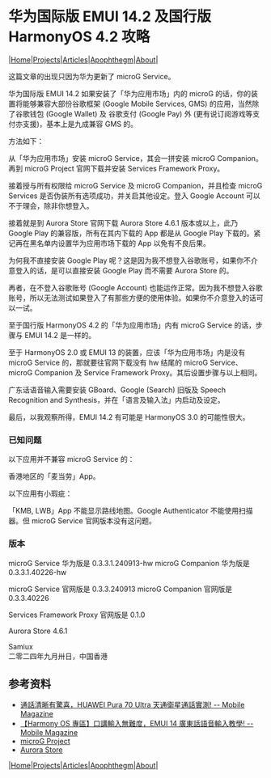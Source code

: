 # 华为国际版 EMUI 14.2 及国行版 HarmonyOS 4.2 攻略

|[Home](/README.md)|[Projects](/projects.md)|[Articles](/articles.md)|[Apophthegm](/apophthegm.md)|[About](/about.md)|

这篇文章的出现只因为华为更新了 microG Service。

华为国际版 EMUI 14.2 如果安装了「华为应用市场」内的  microG 的话，你的装置将能够兼容大部份谷歌框架 (Google Mobile Services, GMS) 的应用，当然除了谷歌钱包 (Google Wallet) 及 谷歌支付 (Google Pay) 外 (更有说订阅游戏等支付亦支援)，基本上是九成兼容 GMS 的。

方法如下：

从「华为应用市场」安装 microG Service，其会一拼安装 microG Companion。再到 microG Project 官网下载并安装 Services Framework Proxy。

接着授与所有权限给 microG Service 及 microG Companion，并且检查 microG Services 是否伪装所有选项成功，并关启其他设定。登入 Google Account 可以不于理会，除非你想登入。

接着就是到 Aurora Store 官网下载 Aurora Store 4.6.1 版本或以上，此乃 Google Play 的兼容版，所有在其内下载的 App 都是从 Google Play 下载的。紧记再在黑名单内设置华为应用市场下载的 App 以免有不良后果。

为何我不直接安装 Google Play 呢？这是因为我不想登入谷歌账号，如果你不介意登入的话，是可以直接安装 Google Play 而不需要 Aurora Store 的。

再者，在不登入谷歌账号 (Google Account) 也能运作正常。因为我不想登入谷歌账号，所以无法测试如果登入了有那些方便的使用体验。如果你不介意登入的话可以一试。

至于国行版 HarmonyOS 4.2 的「华为应用市场」内有 microG Service 的话，步骤与 EMUI 14.2 是一样的。

至于 HarmonyOS 2.0 或 EMUI 13 的装置，应该「华为应用市场」内是没有 microG Service 的，那就要往官网下载没有 hw 结尾的 microG Service、microG Companion 及 Service Framework Proxy。其后设置步骤与以上相同。

广东话语音输入需要安装 GBoard、Google (Search) 旧版及 Speech Recognition and Synthesis，并在「语言及输入法」内启动及设定。

最后，以我观察所得，EMUI 14.2 有可能是 HarmonyOS 3.0 的可能性很大。

### 已知问题

以下应用并不兼容 microG Service 的：

香港地区的「麦当劳」App。

以下应用有小瑕疵：

「KMB, LWB」App 不能显示路线地图。Google Authenticator 不能使用扫描器。但 microG Service 官网版本没有这问题。

### 版本

microG Service 华为版是 0.3.3.1.240913-hw
microG Companion 华为版是 0.3.3.1.40226-hw

microG Service 官网版是 0.3.3.240913
microG Companion 官网版是 0.3.3.40226

Services Framework Proxy 官网版是 0.1.0

Aurora Store 4.6.1

Samiux    
二零二四年九月卅日，中国香港            


## 参考资料

- [通話清晰有驚喜，HUAWEI Pura 70 Ultra 天通衛星通話實測! -- Mobile Magazine](https://www.mobilemagazinehk.com/2024/08/huawei-pura-70-ultra-tiantong-satellite-service-test.html)  
- [【Harmony OS 專區】口講輸入無難度，EMUI 14 廣東話語音輸入教學! -- Mobile Magazine](https://www.mobilemagazinehk.com/2024/08/harmony-os-emui-14-microsoft-swiftkey-ai-keyboard.html)  
- [microG Project](https://microg.org/download.html)    
- [Aurora Store](https://f-droid.org/packages/com.aurora.store)  

|[Home](/README.md)|[Projects](/projects.md)|[Articles](/articles.md)|[Apophthegm](/apophthegm.md)|[About](/about.md)|
